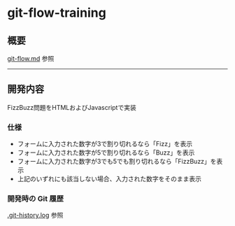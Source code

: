 # git-flow-training

## 概要

[git-flow.md](../git-flow.md) 参照

***

## 開発内容

FizzBuzz問題をHTMLおよびJavascriptで実装

### 仕様
- フォームに入力された数字が3で割り切れるなら「Fizz」を表示
- フォームに入力された数字が5で割り切れるなら「Buzz」を表示
- フォームに入力された数字が3でも5でも割り切れるなら「FizzBuzz」を表示
- 上記のいずれにも該当しない場合、入力された数字をそのまま表示

### 開発時の Git 履歴
[.git-history.log](./.git-history.log) 参照
